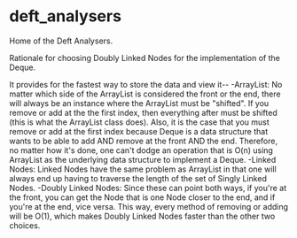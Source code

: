 # deft_analysers
Home of the Deft Analysers.

Rationale for choosing Doubly Linked Nodes for the implementation of the Deque. 

It provides for the fastest way to store the data and view it-- 
   -ArrayList: No matter which side of the ArrayList is considered the front or the end, there will always be an instance where the ArrayList must be "shifted". If you remove or add at the the first index, then everything after must be shifted (this is what the ArrayList class does). Also, it is the case that you must remove or add at the first index because Deque is a data structure that wants to be able to add AND remove at the front AND the end. Therefore, no matter how it's done, one can't dodge an operation that is O(n) using ArrayList as the underlying data structure to implement a Deque. 
   -Linked Nodes: Linked Nodes have the same problem as ArrayList in that one will always end up having to traverse the length of the set of Singly Linked Nodes. 
   -Doubly Linked Nodes: Since these can point both ways, if you're at the front, you can get the Node that is one Node closer to the end, and if you're at the end, vice versa. This way, every method of removing or adding will be O(1), which makes Doubly Linked Nodes faster than the other two choices. 
   
   
